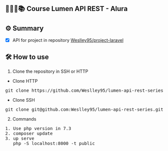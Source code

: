 ## 🧑🏽‍💻📚  Course Lumen API REST - Alura

## ⚙️ Summary

- [x] API for project in repository [Weslley95/project-laravel](https://github.com/Weslley95/project-laravel)

## 🛠 How to use

1. Clone the repository in SSH or HTTP
- Clone HTTP
<pre>
git clone https://github.com/Weslley95/lumen-api-rest-series.git
</pre>

- Clone SSH
<pre>
git clone git@github.com:Weslley95/lumen-api-rest-series.git
</pre>

2. Commands

<pre>
1. Use php version in 7.3
2. composer update
3. up serve
   php -S localhost:8000 -t public
</pre>


